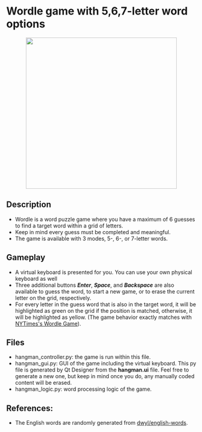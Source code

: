 # Wordle game with 5,6,7-letter word options

<p align="center">
  <img src="https://github.com/khoatran94/wordle_pygame/assets/39628780/626c5b36-13f2-404d-b0e8-41c3991ae403" width="400">
</p>

## Description
* Wordle is a word puzzle game where you have a maximum of 6 guesses to find a target word within a grid of letters.
* Keep in mind every guess must be completed and meaningful.
* The game is available with 3 modes, 5-, 6-, or 7-letter words.


## Gameplay
* A virtual keyboard is presented for you. You can use your own physical keyboard as well
* Three additional buttons ***Enter***, ***Space***, and ***Backspace*** are also available to guess the word, to start a new game, or to erase the current letter on the grid, respectively.
* For every letter in the guess word that is also in the target word, it will be highlighted as green on the grid if the position is matched, otherwise, it will be highlighted as yellow. (The game behavior exactly matches with [NYTimes's Wordle Game](https://www.nytimes.com/games/wordle/index.html)).


## Files
* hangman_controller.py: the game is run within this file.
* hangman_gui.py: GUI of the game including the virtual keyboard.
  This py file is generated by Qt Designer from the **hangman.ui** file. Feel free to generate a new one, but keep in mind once you do, any manually coded content will be erased.
* hangman_logic.py: word processing logic of the game.
  
## References:
 * The English words are randomly generated from [dwyl/english-words](https://github.com/dwyl/english-words).

